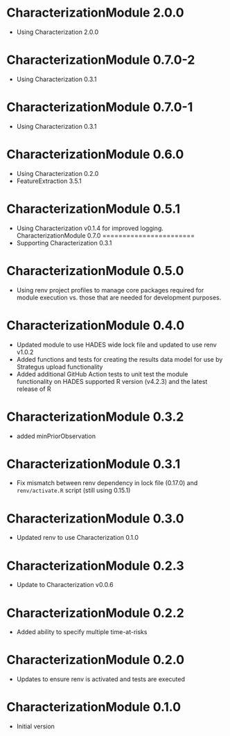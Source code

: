 CharacterizationModule 2.0.0
=======================
- Using Characterization 2.0.0

CharacterizationModule 0.7.0-2
=======================
- Using Characterization 0.3.1

CharacterizationModule 0.7.0-1
=======================
- Using Characterization 0.3.1

CharacterizationModule 0.6.0
=======================
- Using Characterization 0.2.0
- FeatureExtraction 3.5.1


CharacterizationModule 0.5.1
=======================
- Using Characterization v0.1.4 for improved logging.
CharacterizationModule 0.7.0
=======================
- Supporting Characterization 0.3.1


CharacterizationModule 0.5.0
=======================
- Using renv project profiles to manage core packages required for module execution vs. those that are needed for development purposes.

CharacterizationModule 0.4.0
=======================
- Updated module to use HADES wide lock file and updated to use renv v1.0.2
- Added functions and tests for creating the results data model for use by Strategus upload functionality
- Added additional GitHub Action tests to unit test the module functionality on HADES supported R version (v4.2.3) and the latest release of R

CharacterizationModule 0.3.2
=======================
- added minPriorObservation

CharacterizationModule 0.3.1
=======================

- Fix mismatch between renv dependency in lock file (0.17.0) and `renv/activate.R` script (still using 0.15.1)

CharacterizationModule 0.3.0
=======================

- Updated renv to use Characterization 0.1.0

CharacterizationModule 0.2.3
=======================

- Update to Characterization v0.0.6

CharacterizationModule 0.2.2
=======================

- Added ability to specify multiple time-at-risks 

CharacterizationModule 0.2.0
=======================

- Updates to ensure renv is activated and tests are executed

CharacterizationModule 0.1.0
=======================

- Initial version
